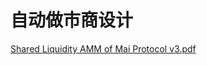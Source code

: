 # 自动做市商设计

[Shared Liquidity AMM of Mai Protocol v3.pdf](https://mcdexio.github.io/documents/en/Shared-Liquidity-AMM-of-MAI-PROTOCOL-v3.pdf)